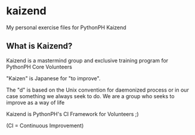# kaizend

My personal exercise files for PythonPH Kaizend 

## What is Kaizend?
Kaizend is a mastermind group and exclusive training program for PythonPH Core Volunteers

"Kaizen" is Japanese for "to improve".

The "d" is based on the Unix convention for daemonized process or in our case something we always seek to do. We are a group who seeks to improve as a way of life

Kaizend is PythonPH's CI Framework for Volunteers ;)

(CI = Continuous Improvement)
